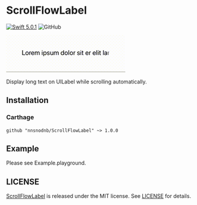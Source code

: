 # ScrollFlowLabel

[![Swift 5.0.1](https://img.shields.io/badge/language-Swift%205.0.1-orange.svg)](https://developer.apple.com/swift)
![GitHub](https://img.shields.io/github/license/nnsnodnb/ScrollFlowLabel.svg)

![Demo](Resources/ScrollFlowLabelDemo.gif)

Display long text on UILabel while scrolling automatically.

## Installation

### Carthage

```
github "nnsnodnb/ScrollFlowLabel" ~> 1.0.0
```

## Example

Please see Example.playground.

## LICENSE

[ScrollFlowLabel](https://github.com/nnsnodnb/ScrollFlowLabel) is released under the MIT license. See [LICENSE](LICENSE) for details.
